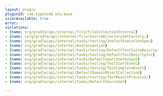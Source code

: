 ```yaml
---
layout: plugin
pluginId: com.typelead.eta.base
isJarAvailable: true
error: ''
violations:
- {name: org/gradle/api/internal/file/FileCollectionInternal}
- {name: Lorg/gradle/api/internal/file/SourceDirectorySetFactory;}
- {name: org/gradle/api/internal/tasks/testing/JvmTestExecutionSpec}
- {name: org/gradle/api/internal/HasConvention}
- {name: org/gradle/api/internal/tasks/testing/DefaultTestSuiteDescriptor}
- {name: org/gradle/api/internal/tasks/testing/DefaultTestDescriptor}
- {name: org/gradle/api/internal/tasks/DefaultSourceSetOutput}
- {name: org/gradle/api/internal/tasks/testing/TestStartEvent}
- {name: org/gradle/api/internal/tasks/testing/TestCompleteEvent}
- {name: org/gradle/api/internal/DefaultDomainObjectCollection}
- {name: org/gradle/api/internal/tasks/testing/TestResultProcessor}
- {name: org/gradle/api/internal/tasks/DefaultSourceSet}

---
```

